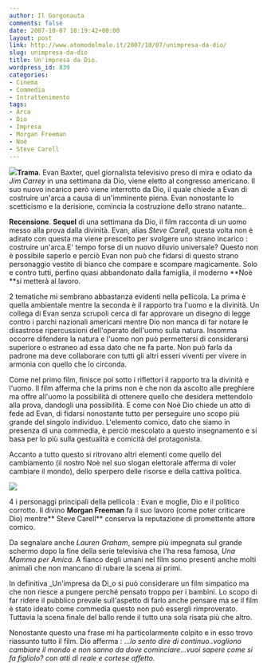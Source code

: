 ```yaml
---
author: Il Gorgonauta
comments: false
date: 2007-10-07 18:19:42+00:00
layout: post
link: http://www.atomodelmale.it/2007/10/07/unimpresa-da-dio/
slug: unimpresa-da-dio
title: Un'impresa da Dio.
wordpress_id: 839
categories:
- Cinema
- Commedia
- Intrattenimento
tags:
- Arca
- Dio
- Impresa
- Morgan Freeman
- Noè
- Steve Carell
---
```


**[![](http://www.atomodelmale.it/wp-content/uploads/2007/10/un-impresa-da-dio-300x225.jpg)](http://www.atomodelmale.it/wp-content/uploads/2007/10/un-impresa-da-dio.jpg)Trama**. Evan Baxter, quel giornalista televisivo preso di mira e odiato da _Jim Carrey_ in una settimana da Dio, viene eletto al congresso americano. Il suo nuovo incarico però viene interrotto da Dio, il quale chiede a Evan di costruire un'arca a causa di un'imminente piena. Evan nonostante lo scetticismo e la derisione, comincia la costruzione dello strano natante..

**Recensione**. **Sequel** di una settimana da Dio, il film racconta di un uomo messo alla prova dalla divinità. Evan, alias _Steve Carell_, questa volta non è adirato con questa ma viene prescelto per svolgere uno strano incarico : costruire un'arca.E' tempo forse di un nuovo diluvio universale? Questo non è possibile saperlo e perciò Evan non può che fidarsi di questo strano personaggio vestito di bianco che compare e scompare magicamente. Solo e contro tutti, perfino quasi abbandonato dalla famiglia, il moderno **Noè **si metterà al lavoro.

2 tematiche mi sembrano abbastanza evidenti nella pellicola. La prima è quella ambientale mentre la seconda è il rapporto tra l'uomo e la divinità. Un collega di Evan senza scrupoli cerca di far approvare un disegno di legge contro i parchi nazionali americani mentre Dio non manca di far notare le disastrose ripercussioni dell'operato dell'uomo sulla natura. Insomma occorre difendere la natura e l'uomo non può permettersi di considerarsi superiore o estraneo ad essa dato che ne fa parte. Non può farla da padrone ma deve collaborare con tutti gli altri esseri viventi per vivere in armonia con quello che lo circonda.



Come nel primo film, finisce poi sotto i riflettori il rapporto tra la divinità e l'uomo. Il film afferma che la prims non è che non da ascolto alle preghiere ma offre all'uomo la possibilità di ottenere quello che desidera mettendolo alla prova, dandogli una possibilità. E come con Noè Dio chiede un atto di fede ad Evan, di fidarsi nonostante tutto per perseguire uno scopo più grande del singolo individuo. L'elemento comico, dato che siamo in presenza di una commedia, è perciò mescolato a questo insegnamento e si basa per lo più sulla gestualità e comicità del protagonista.

Accanto a tutto questo si ritrovano altri elementi come quello del cambiamento (il nostro Noè nel suo slogan elettorale afferma di voler cambiare il mondo), dello sperpero delle risorse e della cattiva politica.


[![](http://www.atomodelmale.it/wp-content/uploads/2007/10/un-impresa-da-dio-2-300x207.jpg)](http://www.atomodelmale.it/wp-content/uploads/2007/10/un-impresa-da-dio-2.jpg)


4 i personaggi principali della pellicola : Evan e moglie, Dio e il politico corrotto. Il divino **Morgan Freeman** fa il suo lavoro (come poter criticare Dio) mentre** Steve Carell** conserva la reputazione di promettente attore comico.

Da segnalare anche _Lauren Graham_, sempre più impegnata sul grande schermo dopo la fine della serie televisiva che l'ha resa famosa, _Una Mamma per Amica_. A fianco degli umani nel film sono presenti anche molti animali che non mancano di rubare la scena ai primi.

In definitiva _Un'impresa da Di_o si può considerare un film simpatico ma che non riesce a pungere perché pensato troppo per i bambini. Lo scopo di far ridere il pubblico prevale sull'aspetto di farlo anche pensare ma se il film è stato ideato come commedia questo non può essergli rimproverato. Tuttavia la scena finale del ballo rende il tutto una sola risata più che altro.

Nonostante questo una frase mi ha particolarmente colpito e in esso trovo riassunto tutto il film.  Dio afferma : ..._lo sento dire di continuo..vogliono cambiare il mondo e non sanno da dove cominciare...vuoi sapere come si fa figliolo? con atti di reale e cortese affetto._
